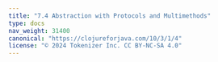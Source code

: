 ```yaml
---
title: "7.4 Abstraction with Protocols and Multimethods"
type: docs
nav_weight: 31400
canonical: "https://clojureforjava.com/10/3/1/4"
license: "© 2024 Tokenizer Inc. CC BY-NC-SA 4.0"
---
```


